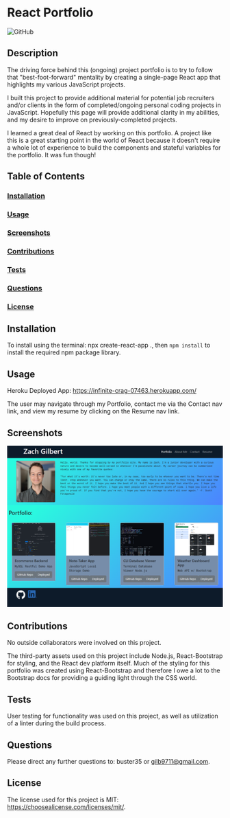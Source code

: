 # React Portfolio

![GitHub](https://img.shields.io/github/license/buster35/react-portfolio)

## Description

The driving force behind this (ongoing) project portfolio is to try to follow that "best-foot-forward" mentality by creating a single-page React app that highlights my various JavaScript projects.

I built this project to provide additional material for potential job recruiters and/or clients in the form of completed/ongoing personal coding projects in JavaScript.
Hopefully this page will provide additional clarity in my abilities, and my desire to improve on previously-completed projects.

I learned a great deal of React by working on this portfolio. A project like this is a great starting point in the world of React because it doesn't require a whole lot of experience to build the components and stateful variables for the portfolio. It was fun though!

## Table of Contents

### [Installation](#installation)

### [Usage](#usage)

### [Screenshots](#screenshots)

### [Contributions](#contributions)

### [Tests](#tests)

### [Questions](#questions)

### [License](#license)

## Installation

To install using the terminal: npx create-react-app ., then `npm install` to install the required npm package library.

## Usage

Heroku Deployed App:
https://infinite-crag-07463.herokuapp.com/

The user may navigate through my Portfolio, contact me via the Contact nav link, and view my resume by clicking on the Resume nav link.

## Screenshots

![Portfolio](./src/assets/portfolio-screenshot.png)

## Contributions

No outside collaborators were involved on this project.

The third-party assets used on this project include Node.js, React-Bootstrap for styling, and the React dev platform itself.
Much of the styling for this portfolio was created using React-Bootstrap and therefore I owe a lot to the Bootstrap docs for providing a guiding light through the CSS world.

## Tests

User testing for functionality was used on this project, as well as utilization of a linter during the build process.

## Questions

Please direct any further questions to: buster35 or gilb9711@gmail.com.

## License

The license used for this project is MIT: https://choosealicense.com/licenses/mit/.
